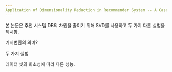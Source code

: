 ```yaml
---
Application of Dimensionality Reduction in Recommender System -- A Case Study
---
```




본 논문은 추천 시스템 DB의 차원을 줄이기 위해 SVD를 사용하고 두 가지 다른 실험을 제시함.

기저변환의 의미?

두 가지 실험

데이터 셋의 희소성에 따라 다른 성능.